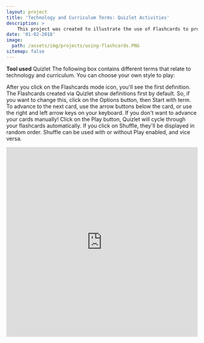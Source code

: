 ```yaml
---
layout: project
title: 'Technology and Curriculum Terms: Quizlet Activities'
description: >
    This project was created to illustrate the use of Flashcards to provide basic terms that relate to Technology and Curriculum.
date: '01-02-2018'
image: 
  path: /assets/img/projects/using-flashcards.PNG
sitemap: false
---
```

**Tool used** Quizlet
The following box contains different terms that relate to technology and curriculum. You can choose your own style to play:
 
After you click on the Flashcards mode icon, you'll see the first definition. The Flashcards created via Quizlet show definitions first by default. So, if you want to change this, click on the Options button, then Start with term. 
To advance to the next card, use the arrow buttons below the card, or use the right and left arrow keys on your keyboard.
If you don't want to advance your cards manually! Click on the Play button, Quizlet will cycle through your flashcards automatically. If you click on Shuffle, they'll be displayed in random order. Shuffle can be used with or without Play enabled, and vice versa.

<iframe src="https://quizlet.com/203730001/flashcards/embed" height="500" width="100%" style="border:0"></iframe>